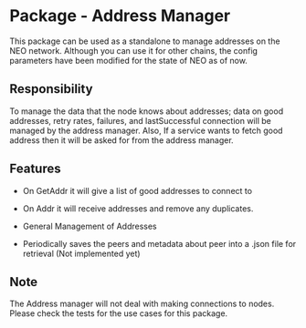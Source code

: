 # Package - Address Manager

This package can be used as a standalone to manage addresses on the NEO network. Although you can use it for other chains, the config parameters have been modified for the state of NEO as of now.

## Responsibility

To manage the data that the node knows about addresses;  data on good addresses, retry rates, failures, and lastSuccessful connection will be managed by the address manager. Also, If a service wants to fetch good address then it will be asked for from the address manager.


## Features

- On GetAddr it will give a list of good addresses to connect to

- On Addr it will receive addresses and remove any duplicates.

- General Management of Addresses

- Periodically saves the peers and metadata about peer into a .json file for retrieval (Not implemented yet)


## Note 

The Address manager will not deal with making connections to nodes. Please check the tests for the use cases for this package.
